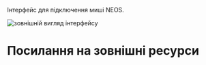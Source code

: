 Інтерфейс для підключення миші NEOS.

![зовнішній вигляд інтерфейсу](https://enterpriseforever.com/hardver/eger/?action=dlattach;attach=781;image)

# Посилання на зовнішні ресурси


